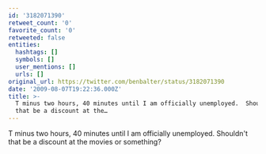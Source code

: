 ```yaml
---
id: '3182071390'
retweet_count: '0'
favorite_count: '0'
retweeted: false
entities:
  hashtags: []
  symbols: []
  user_mentions: []
  urls: []
original_url: https://twitter.com/benbalter/status/3182071390
date: '2009-08-07T19:22:36.000Z'
title: >-
  T minus two hours, 40 minutes until I am officially unemployed.  Shouldn't
  that be a discount at the…
---
```


T minus two hours, 40 minutes until I am officially unemployed.  Shouldn't that be a discount at the movies or something?